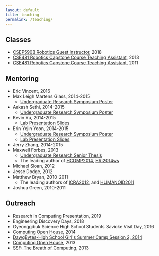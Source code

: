 ```yaml
---
layout: default
title: teaching
permalink: /teaching/
---
```


## Classes

* [CSEP590B Robotics Guest Instructor](https://courses.cs.washington.edu/courses/csep590b/18sp/), 2018
* [CSE481 Robotics Capstone Course Teaching Assistant](http://courses.cs.washington.edu/courses/cse481c/13au/), 2013
* [CSE481 Robotics Capstone Course Teaching Assistant](http://courses.cs.washington.edu/courses/cse481c/11au/), 2011

## Mentoring

* Eric Vincent, 2016
* Max Leigh Martens Glass, 2014-2015
  * [Undergraduate Research Symposium Poster](https://drive.google.com/open?id=0B69dr0PEJ95qeUViZ0VCYXpueVJfdGh1Q0Fad2h6V1dONW9J/view)
* Aakash Sethi, 2014-2015
  * [Undergraduate Research Symposium Poster](https://drive.google.com/file/d/0B69dr0PEJ95qdVJlMk8wOFBfZFlVRWN3dWJRYkR1OFBIODZV/view)
* Kevin Vu, 2014-2015
  * [Lab Presentation Slides](https://drive.google.com/file/d/0B69dr0PEJ95qY28xWGh4XzltRUtVb3VmRGhxT0N2SjNxTTMw/view)
* Erin Yejin Yoon, 2014-2015
  * [Undergraduate Research Symposium Poster](https://drive.google.com/file/d/0B69dr0PEJ95qQUFFLTZyUUdYaGtnTktTQ19rYnNyblIzU0ZZ/view)
  * [Lab Presentation Slides](https://docs.google.com/presentation/d/1h3D0m184Vcr1DUnGEgfkvekwQdEk-LimptHusUa4wH4/view)
* Jerry Zhang, 2014-2015
* Maxwell Forbes, 2013
  * [Undergraduate Research Senior Thesis](http://homes.cs.washington.edu/~mjyc/shared/publications/maxforbes_thesis_final.pdf)
  * The leading author of [HCOMP2014](http://homes.cs.washington.edu/~rao/forbes14hcomp.pdf), [HRI2014ws](http://neural.cs.washington.edu/people/mjyc/publications/forbes2014grounding.pdf)
* Michael Sloan, 2012
* Jesse Dodge, 2012
* Matthew Bryan, 2010-2011
  * The leading authors of [ICRA2012](http://neural.cs.washington.edu/people/mjyc/publications/06225108.pdf), and [HUMANOID2011](http://neural.cs.washington.edu/people/mjyc/publications/06100901.pdf)
* Joshua Green, 2010-2011

## Outreach

* Research in Computing Presentation, 2019
* Engineering Discovery Days, 2018
* Gyeonggibuk Science High School Students Savioke Visit Day, 2016
* [Computing Open House](https://www.facebook.com/media/set/?set=a.937550346273223.1073741871.416582038370059), 2014
* [DawgBytes-High School Girl's Summer Camp Session 2, 2014](https://www.facebook.com/media/set/?set=a.631276730233921.1073741834.416582038370059)
* [Computing Open House](https://www.facebook.com/media/set/?set=a.726019964092930.1073741852.416582038370059&type=1), 2013
* [SSF: The Breath of Computing](https://www.facebook.com/media/set/?set=a.631276730233921.1073741834.416582038370059&type=3), 2013
